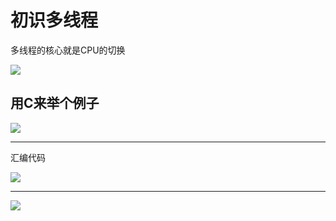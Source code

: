 # 初识多线程

多线程的核心就是CPU的切换

![](https://pic.imgdb.cn/item/64202f13a682492fcce266c6.jpg)

## 用C来举个例子

![](https://pic.imgdb.cn/item/64202f59a682492fcce34081.jpg)

---
汇编代码

![](https://pic.imgdb.cn/item/64202f90a682492fcce3d070.jpg)

----

![](https://pic.imgdb.cn/item/64202feea682492fcce44c4b.jpg)

